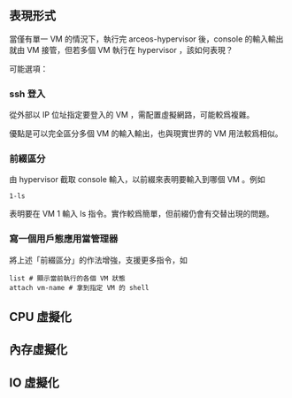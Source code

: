 ## 表現形式
當僅有單一 VM 的情況下，執行完 arceos-hypervisor 後，console 的輸入輸出就由 VM 接管，但若多個 VM 執行在 hypervisor ，該如何表現？

可能選項：

### ssh 登入
從外部以 IP 位址指定要登入的 VM ，需配置虛擬網路，可能較爲複雜。

優點是可以完全區分多個 VM 的輸入輸出，也與現實世界的 VM 用法較爲相似。

### 前綴區分
由 hypervisor 截取 console 輸入，以前綴來表明要輸入到哪個 VM 。例如

```
1-ls
```
表明要在 VM 1 輸入 ls 指令。實作較爲簡單，但前綴仍會有交替出現的問題。

### 寫一個用戶態應用當管理器
將上述「前綴區分」的作法增強，支援更多指令，如
```
list # 顯示當前執行的各個 VM 狀態
attach vm-name # 拿到指定 VM 的 shell
```



## CPU 虛擬化

## 內存虛擬化

## IO 虛擬化

